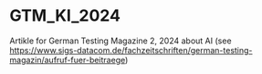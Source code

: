 # GTM_KI_2024
Artikle for German Testing Magazine 2, 2024 about AI (see https://www.sigs-datacom.de/fachzeitschriften/german-testing-magazin/aufruf-fuer-beitraege)
